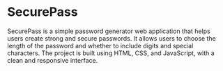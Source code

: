 # SecurePass
SecurePass is a simple password generator web application that helps users create strong and secure passwords. It allows users to choose the length of the password and whether to include digits and special characters. The project is built using HTML, CSS, and JavaScript, with a clean and responsive interface. 
